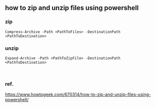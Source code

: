 ## how to zip and unzip files using powershell

### zip
``` Compress-Archive -Path <PathToFiles> -DestinationPath <PathToDestination> ```

### unzip
``` Expand-Archive -Path <PathToZipFile> -DestinationPath <PathToDestination> ```

<br>

### ref.
https://www.howtogeek.com/670314/how-to-zip-and-unzip-files-using-powershell/
